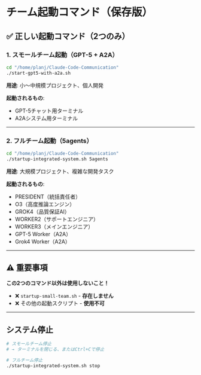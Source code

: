 # チーム起動コマンド（保存版）

## ✅ 正しい起動コマンド（2つのみ）

### 1. スモールチーム起動（GPT-5 + A2A）

```bash
cd "/home/planj/Claude-Code-Communication"
./start-gpt5-with-a2a.sh
```

**用途**: 小〜中規模プロジェクト、個人開発

**起動されるもの**:
- GPT-5チャット用ターミナル
- A2Aシステム用ターミナル

---

### 2. フルチーム起動（5agents）

```bash
cd "/home/planj/Claude-Code-Communication"
./startup-integrated-system.sh 5agents
```

**用途**: 大規模プロジェクト、複雑な開発タスク

**起動されるもの**:
- PRESIDENT（統括責任者）
- O3（高度推論エンジン）
- GROK4（品質保証AI）
- WORKER2（サポートエンジニア）
- WORKER3（メインエンジニア）
- GPT-5 Worker（A2A）
- Grok4 Worker（A2A）

---

## ⚠️ 重要事項

**この2つのコマンド以外は使用しないこと！**

- ❌ `startup-small-team.sh` - **存在しません**
- ❌ その他の起動スクリプト - **使用不可**

---

## システム停止

```bash
# スモールチーム停止
# → ターミナルを閉じる、またはCtrl+Cで停止

# フルチーム停止
./startup-integrated-system.sh stop
```
